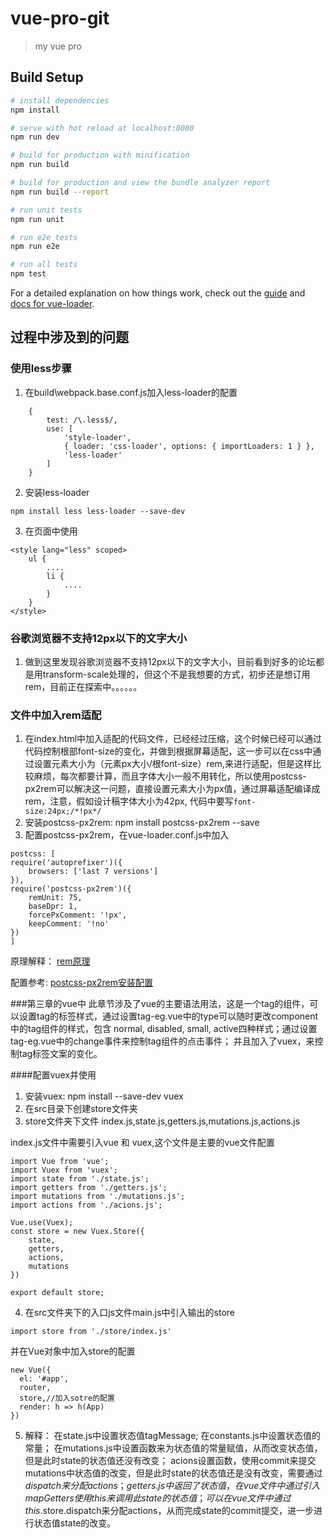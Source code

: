 # vue-pro-git

> my vue pro

## Build Setup

``` bash
# install dependencies
npm install

# serve with hot reload at localhost:8080
npm run dev

# build for production with minification
npm run build

# build for production and view the bundle analyzer report
npm run build --report

# run unit tests
npm run unit

# run e2e tests
npm run e2e

# run all tests
npm test
```

For a detailed explanation on how things work, check out the [guide](http://vuejs-templates.github.io/webpack/) and [docs for vue-loader](http://vuejs.github.io/vue-loader).

## 过程中涉及到的问题
### 使用less步骤
1. 在build\webpack.base.conf.js加入less-loader的配置
```
    {
        test: /\.less$/,
        use: [
            'style-loader',
            { loader: 'css-loader', options: { importLoaders: 1 } },
            'less-loader'
        ]
    }
```
2. 安装less-loader
```
npm install less less-loader --save-dev
```
3. 在页面中使用
```
<style lang="less" scoped>
    ul {
        ....
        li {
            ....
        }
    }
</style>
```
### 谷歌浏览器不支持12px以下的文字大小
1. 做到这里发现谷歌浏览器不支持12px以下的文字大小，目前看到好多的论坛都是用transform-scale处理的，但这个不是我想要的方式，初步还是想订用rem，目前正在探索中。。。。。。

### 文件中加入rem适配
1. 在index.html中加入适配的代码文件，已经经过压缩，这个时候已经可以通过代码控制根部font-size的变化，并做到根据屏幕适配，这一步可以在css中通过设置元素大小为（元素px大小/根font-size）rem,来进行适配，但是这样比较麻烦，每次都要计算，而且字体大小一般不用转化，所以使用postcss-px2rem可以解决这一问题，直接设置元素大小为px值，通过屏幕适配编译成rem，注意，假如设计稿字体大小为42px, 代码中要写`font-size:24px;/*!px*/`
2. 安装postcss-px2rem: npm install postcss-px2rem --save
3. 配置postcss-px2rem，在vue-loader.conf.js中加入
```
postcss: [
require('autoprefixer')({
    browsers: ['last 7 versions']
}),
require('postcss-px2rem')({
    remUnit: 75,
    baseDpr: 1,
    forcePxComment: '!px',
    keepComment: '!no'
})
]
```
原理解释： [rem原理](https://www.cnblogs.com/this-xiaoming/p/9056607.html)

配置参考: [postcss-px2rem安装配置](https://www.npmjs.com/package/postcss-px2rem)

###第三章的vue中
此章节涉及了vue的主要语法用法，这是一个tag的组件，可以设置tag的标签样式，通过设置tag-eg.vue中的type可以随时更改component中的tag组件的样式，包含 normal, disabled, small, active四种样式；通过设置tag-eg.vue中的change事件来控制tag组件的点击事件；
并且加入了vuex，来控制tag标签文案的变化。

####配置vuex并使用
1. 安装vuex: npm install --save-dev vuex
2. 在src目录下创建store文件夹
3. store文件夹下文件 index.js,state.js,getters.js,mutations.js,actions.js

index.js文件中需要引入vue 和 vuex,这个文件是主要的vue文件配置
```
import Vue from 'vue';
import Vuex from 'vuex';
import state from './state.js';
import getters from './getters.js';
import mutations from './mutations.js';
import actions from './acions.js';

Vue.use(Vuex);
const store = new Vuex.Store({
    state,
    getters,
    actions,
    mutations
}) 

export default store;
```

4. 在src文件夹下的入口js文件main.js中引入输出的store
```
import store from './store/index.js'
```
并在Vue对象中加入store的配置
```
new Vue({
  el: '#app',
  router,
  store,//加入sotre的配置
  render: h => h(App)
})
```
5.  解释：
在state.js中设置状态值tagMessage;
在constants.js中设置状态值的常量；
在mutations.js中设置函数来为状态值的常量赋值，从而改变状态值，但是此时state的状态值还没有改变；
acions设置函数，使用commit来提交mutations中状态值的改变，但是此时state的状态值还是没有改变，需要通过$dispatch来分配actions；
getters.js中返回了状态值，在vue文件中通过引入mapGetters使用this来调用此state的状态值；
可以在vue文件中通过this.$store.dispatch来分配actions，从而完成state的commit提交，进一步进行状态值state的改变。


